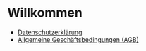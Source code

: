 # Willkommen

- [Datenschutzerklärung](PRIVACY_POLICY.md)
- [Allgemeine Geschäftsbedingungen (AGB)](AGB.md)